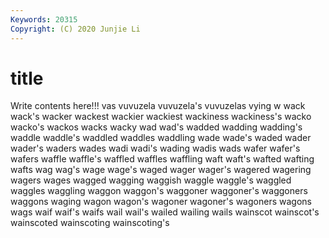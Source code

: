 ```yaml
---
Keywords: 20315
Copyright: (C) 2020 Junjie Li
---
```


# title

Write contents here!!!
vas
vuvuzela 
vuvuzela's 
vuvuzelas 
vying 
w 
wack 
wack's 
wacker 
wackest 
wackier
wackiest 
wackiness 
wackiness's 
wacko 
wacko's 
wackos 
wacks 
wacky 
wad 
wad's
wadded 
wadding 
wadding's 
waddle 
waddle's 
waddled 
waddles 
waddling 
wade 
wade's
waded 
wader 
wader's 
waders 
wades 
wadi 
wadi's 
wading 
wadis 
wads
wafer 
wafer's 
wafers 
waffle 
waffle's 
waffled 
waffles 
waffling 
waft 
waft's
wafted 
wafting 
wafts 
wag 
wag's 
wage 
wage's 
waged 
wager 
wager's
wagered 
wagering 
wagers 
wages 
wagged 
wagging 
waggish 
waggle 
waggle's 
waggled
waggles 
waggling 
waggon 
waggon's 
waggoner 
waggoner's 
waggoners 
waggons 
waging 
wagon
wagon's 
wagoner 
wagoner's 
wagoners 
wagons 
wags 
waif 
waif's 
waifs 
wail
wail's 
wailed 
wailing 
wails 
wainscot 
wainscot's 
wainscoted 
wainscoting 
wainscoting's 
